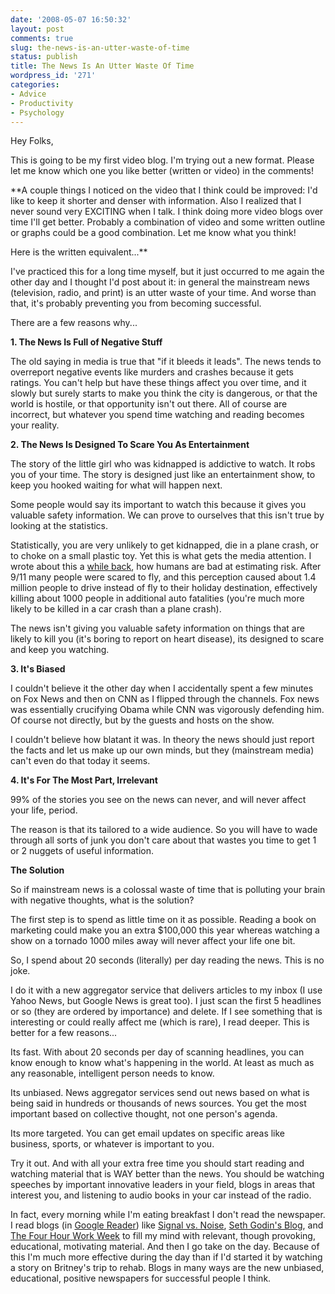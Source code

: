 ```yaml
---
date: '2008-05-07 16:50:32'
layout: post
comments: true
slug: the-news-is-an-utter-waste-of-time
status: publish
title: The News Is An Utter Waste Of Time
wordpress_id: '271'
categories:
- Advice
- Productivity
- Psychology
---
```


Hey Folks,

This is going to be my first video blog.  I'm trying out a new format.  Please let me know which one you like better (written or video) in the comments!



**A couple things I noticed on the video that I think could be improved:  I'd like to keep it shorter and denser with information.  Also I realized that I never sound very EXCITING when I talk.  I think doing more video blogs over time I'll get better.  Probably a combination of video and some written outline or graphs could be a good combination.  Let me know what you think!

Here is the written equivalent...**

I've practiced this for a long time myself, but it just occurred to me again the other day and I thought I'd post about it: in general the mainstream news (television, radio, and print) is an utter waste of your time.  And worse than that, it's probably preventing you from becoming successful.

There are a few reasons why...

**1. The News Is Full of Negative Stuff**

The old saying in media is true that "if it bleeds it leads".  The news tends to overreport negative events like murders and crashes because it gets ratings.  You can't help but have these things affect you over time, and it slowly but surely starts to make you think the city is dangerous, or that the world is hostile, or that opportunity isn't out there.  All of course are incorrect, but whatever you spend time watching and reading becomes your reality.

**2. The News Is Designed To Scare You As Entertainment**

The story of the little girl who was kidnapped is addictive to watch.  It robs you of your time.  The story is designed just like an entertainment show, to keep you hooked waiting for what will happen next.

Some people would say its important to watch this because it gives you valuable safety information.  We can prove to ourselves that this isn't true by looking at the statistics.

Statistically, you are very unlikely to get kidnapped, die in a plane crash, or to choke on a small plastic toy.  Yet this is what gets the media attention.  I wrote about this a [while back](http://brianarmstrong.org/posts/), how humans are bad at estimating risk.  After 9/11 many people were scared to fly, and this perception caused about 1.4 million people to drive instead of fly to their holiday destination, effectively killing about 1000 people in additional auto fatalities (you're much more likely to be killed in a car crash than a plane crash).

The news isn't giving you valuable safety information on things that are likely to kill you (it's boring to report on heart disease), its designed to scare and keep you watching.

**3. It's Biased**

I couldn't believe it the other day when I accidentally spent a few minutes on Fox News and then on CNN as I flipped through the channels.  Fox news was essentially crucifying Obama while CNN was vigorously defending him.  Of course not directly, but by the guests and hosts on the show.

I couldn't believe how blatant it was.  In theory the news should just report the facts and let us make up our own minds, but they (mainstream media) can't even do that today it seems.

**4. It's For The Most Part, Irrelevant**

99% of the stories you see on the news can never, and will never affect your life, period.

The reason is that its tailored to a wide audience.  So you will have to wade through all sorts of junk you don't care about that wastes you time to get 1 or 2 nuggets of useful information.

**The Solution**

So if mainstream news is a colossal waste of time that is polluting your brain with negative thoughts, what is the solution?

The first step is to spend as little time on it as possible.  Reading a book on marketing could make you an extra $100,000 this year whereas watching a show on a tornado 1000 miles away will never affect your life one bit.

So, I spend about 20 seconds (literally) per day reading the news.  This is no joke.

I do it with a new aggregator service that delivers articles to my inbox (I use Yahoo News, but Google News is great too).  I just scan the first 5 headlines or so (they are ordered by importance) and delete.  If I see something that is interesting or could really affect me (which is rare), I read deeper.  This is better for a few reasons...

Its fast.  With about 20 seconds per day of scanning headlines, you can know enough to know what's happening in the world.  At least as much as any reasonable, intelligent person needs to know.

Its unbiased.  News aggregator services send out news based on what is being said in hundreds or thousands of news sources.  You get the most important based on collective thought, not one person's agenda.

Its more targeted.  You can get email updates on specific areas like business, sports, or whatever is important to you.

Try it out.  And with all your extra free time you should start reading and watching material that is WAY better than the news.  You should be watching speeches by important innovative leaders in your field, blogs in areas that interest you, and listening to audio books in your car instead of the radio.

In fact, every morning while I'm eating breakfast I don't read the newspaper.  I read blogs (in [Google Reader](http://reader.google.com)) like [Signal vs. Noise](http://www.37signals.com/svn/), [Seth Godin's Blog](http://sethgodin.typepad.com/), and [The Four Hour Work Week](http://www.fourhourworkweek.com/blog/) to fill my mind with relevant, though provoking, educational, motivating material.  And then I go take on the day.  Because of this I'm much more effective during the day than if I'd started it by watching a story on Britney's trip to rehab.  Blogs in many ways are the new unbiased, educational, positive newspapers for successful people I think.
